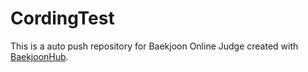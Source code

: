 # CordingTest
This is a auto push repository for Baekjoon Online Judge created with [BaekjoonHub](https://github.com/BaekjoonHub/BaekjoonHub).
